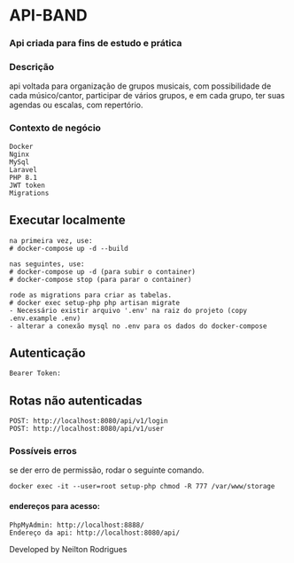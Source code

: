 # API-BAND
### Api criada para fins de estudo e prática

### Descrição
api voltada para organização de grupos musicais, com possibilidade de cada músico/cantor, participar de vários grupos, e em cada grupo, ter suas agendas ou escalas, com repertório.

### Contexto de negócio
```
Docker
Nginx
MySql
Laravel
PHP 8.1
JWT token
Migrations
```


## Executar localmente
```
na primeira vez, use:
# docker-compose up -d --build

nas seguintes, use:
# docker-compose up -d (para subir o container)
# docker-compose stop (para parar o container)

rode as migrations para criar as tabelas.
# docker exec setup-php php artisan migrate
- Necessário existir arquivo '.env' na raiz do projeto (copy .env.example .env)
- alterar a conexão mysql no .env para os dados do docker-compose

```

## Autenticação
```
Bearer Token: 
```


##  Rotas não autenticadas
```
POST: http://localhost:8080/api/v1/login
POST: http://localhost:8080/api/v1/user
```

### Possíveis erros
se der erro de permissão, rodar o seguinte comando.
```
docker exec -it --user=root setup-php chmod -R 777 /var/www/storage
```


#### endereços para acesso:
```
PhpMyAdmin: http://localhost:8888/
Endereço da api: http://localhost:8080/api/
```

Developed by Neilton Rodrigues